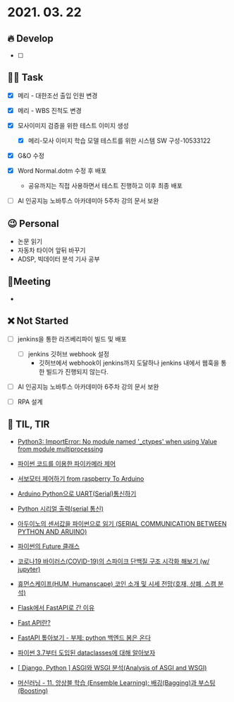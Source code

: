 # 2021. 03. 22

## 🔥 Develop

- [ ] 




##  🏳‍🌈 Task

- [x] 메리 - 대한조선 출입 인원 변경
- [x] 메리 - WBS 진척도 변경
- [x] 모사이미지 검증을 위한 테스트 이미지 생성
  - [x] 메리-모사 이미지 학습 모델 테스트를 위한 시스템 SW 구성-10533122

- [x] G&O 수정

- [x] Word Normal.dotm 수정 후 배포
  * 공유까지는 직접 사용하면서 테스트 진행하고 이후 최종 배포
- [ ] AI 인공지능 노바투스 아카데미아 5주차 강의 문서 보완



## 😉 Personal

* 논문 읽기
* 자동차 타이어 앞뒤 바꾸기
* ADSP, 빅데이터 분석 기사 공부




## :dizzy: ​Meeting

* 



## ❌ Not Started

- [ ] jenkins을 통한 라즈베리파이 빌드 및 배포
  - [ ] jenkins 깃허브 webhook 설정
    * 깃허브에서 webhook이 jenkins까지 도달하나 jenkins 내에서 웹훅을 통한 빌드가 진행되지 않는다.

- [ ] AI 인공지능 노바투스 아카데미아 6주차 강의 문서 보완
- [ ] RPA 설계



## 📸 TIL, TIR

* [Python3: ImportError: No module named '_ctypes' when using Value from module multiprocessing](https://stackoverflow.com/questions/27022373/python3-importerror-no-module-named-ctypes-when-using-value-from-module-mul)
* [파이썬 코드를 이용한 파이카메라 제어](https://neosarchizo.gitbooks.io/raspberrypiforsejonguniv/content/chapter4.html)
* [서보모터 제어하기 from raspberry To Arduino](https://neuro.tistory.com/160)

* [Arduino Python으로 UART(Serial)통신하기](https://kamang-it.tistory.com/entry/Arduino-Python으로-UARTSerial통신하기)

* [Python 시리얼 출력(serial 통신)](https://hackersstudy.tistory.com/98)

* [아두이노의 센서값을 파이썬으로 읽기 (SERIAL COMMUNICATION BETWEEN PYTHON AND ARUINO)](https://makeit402.blogspot.com/2017/08/serial-communication-between-python-and.html)

* [파이썬의 Future 클래스](https://medium.com/humanscape-tech/%ED%8C%8C%EC%9D%B4%EC%8D%AC%EC%9D%98-future-%ED%81%B4%EB%9E%98%EC%8A%A4-8b6bc15bd6af)
* [코로나19 바이러스(COVID-19)의 스파이크 단백질 구조 시각화 해보기 (w/ jupyter)](https://medium.com/humanscape-tech/%EC%BD%94%EB%A1%9C%EB%82%9819-%EB%B0%94%EC%9D%B4%EB%9F%AC%EC%8A%A4-covid-19-%EC%9D%98-%EC%8A%A4%ED%8C%8C%EC%9D%B4%ED%81%AC-%EB%8B%A8%EB%B0%B1%EC%A7%88-%EA%B5%AC%EC%A1%B0-%EC%8B%9C%EA%B0%81%ED%99%94-%ED%95%B4%EB%B3%B4%EA%B8%B0-w-python-f897310630a9)
* [휴먼스케이프(HUM, Humanscape) 코인 소개 및 시세 전망(호재, 상폐, 스캠 분석)](https://webruden.tistory.com/597)

* [Flask에서 FastAPI로 간 이유](https://tech.madup.com/FastAPI/)

* [Fast API란?](https://velog.io/@kjh03160/Fast-API)

* [FastAPI 톺아보기 - 부제: python 백엔드 봄은 온다](https://jybaek.tistory.com/890)

* [파이썬 3.7부터 도입된 dataclasses에 대해 알아보자](https://sjquant.tistory.com/30)

* [[ Django, Python ] ASGI와 WSGI 분석(Analysis of ASGI and WSGI)](https://nitro04.blogspot.com/2020/01/django-python-asgi-wsgi-analysis-of.html)

* [머신러닝 - 11. 앙상블 학습 (Ensemble Learning): 배깅(Bagging)과 부스팅(Boosting)](https://bkshin.tistory.com/entry/%EB%A8%B8%EC%8B%A0%EB%9F%AC%EB%8B%9D-11-%EC%95%99%EC%83%81%EB%B8%94-%ED%95%99%EC%8A%B5-Ensemble-Learning-%EB%B0%B0%EA%B9%85Bagging%EA%B3%BC-%EB%B6%80%EC%8A%A4%ED%8C%85Boosting)
